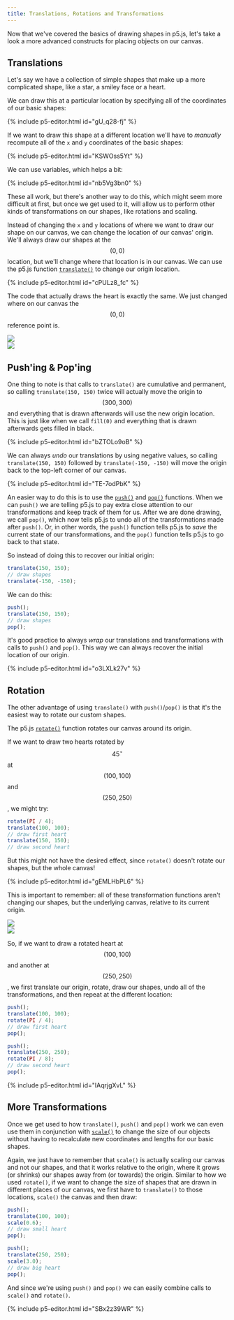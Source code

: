 ```yaml
---
title: Translations, Rotations and Transformations
---
```

Now that we've covered the basics of drawing shapes in p5.js, let's take a look a more advanced constructs for placing objects on our canvas.

## Translations
Let's say we have a collection of simple shapes that make up a more complicated shape, like a star, a smiley face or a heart.

We can draw this at a particular location by specifying all of the coordinates of our basic shapes:

{% include p5-editor.html id="gU_q28-fj" %}

If we want to draw this shape at a different location we'll have to *manually* recompute all of the `x` and `y` coordinates of the basic shapes:

{% include p5-editor.html id="KSWOss5Yt" %}

We can use variables, which helps a bit:

{% include p5-editor.html id="nb5Vg3bn0" %}

These all work, but there's another way to do this, which might seem more difficult at first, but once we get used to it, will allow us to perform other kinds of transformations on our shapes, like rotations and scaling.

Instead of changing the `x` and `y` locations of where we want to draw our shape on our canvas, we can change the location of our canvas' origin. We'll always draw our shapes at the $$(0, 0)$$ location, but we'll change where that location is in our canvas. We can use the p5.js function [`translate()`](https://p5js.org/reference/#/p5/translate) to change our origin location.

{% include p5-editor.html id="cPULz8_fc" %}

The code that actually draws the heart is exactly the same. We just changed where on our canvas the $$(0, 0)$$ reference point is.

<div class="scaled-images left w100">
  <img src = "{{ '/assets/images/week01/transform-00.jpg' | relative_url }}"/>
</div>

<div class="scaled-images left w100">
  <img src = "{{ '/assets/images/week01/transform-01.jpg' | relative_url }}"/>
</div>

## Push'ing & Pop'ing

One thing to note is that calls to `translate()` are cumulative and permanent, so calling `translate(150, 150)` twice will actually move the origin to $$(300, 300)$$ and everything that is drawn afterwards will use the new origin location. This is just like when we call `fill(0)` and everything that is drawn afterwards gets filled in black.

{% include p5-editor.html id="bZTOLo9oB" %}

We can always *undo* our translations by using negative values, so calling `translate(150, 150)` followed by `translate(-150, -150)` will move the origin back to the top-left corner of our canvas.

{% include p5-editor.html id="TE-7odPbK" %}

An easier way to do this is to use the [`push()`](https://p5js.org/reference/#/p5/push) and [`pop()`](https://p5js.org/reference/#/p5/pop) functions. When we can `push()` we are telling p5.js to pay extra close attention to our transformations and keep track of them for us. After we are done drawing, we call `pop()`, which now tells p5.js to undo all of the transformations made after `push()`. Or, in other words, the `push()` function tells p5.js to *save* the current state of our transformations, and the `pop()` function tells p5.js to go back to that state.

So instead of doing this to recover our initial origin:
```js
translate(150, 150);
// draw shapes
translate(-150, -150);
```

We can do this:
```js
push();
translate(150, 150);
// draw shapes
pop();
```

It's good practice to always *wrap* our translations and transformations with calls to `push()` and `pop()`. This way we can always recover the initial location of our origin.

{% include p5-editor.html id="o3LXLk27v" %}

## Rotation

The other advantage of using `translate()` with `push()`/`pop()` is that it's the easiest way to rotate our custom shapes.

The p5.js [`rotate()`](https://p5js.org/reference/#/p5/rotate) function rotates our canvas around its origin.

If we want to draw two hearts rotated by $$45^{\circ}$$ at $$(100, 100)$$ and $$(250, 250)$$, we might try:
```js
rotate(PI / 4);
translate(100, 100);
// draw first heart
translate(150, 150);
// draw second heart
```

But this might not have the desired effect, since `rotate()` doesn't rotate our shapes, but the whole canvas!

{% include p5-editor.html id="gEMLHbPL6" %}

This is important to remember: all of these transformation functions aren't changing our shapes, but the underlying canvas, relative to its current origin.

<div class="scaled-images left w100">
  <img src = "{{ '/assets/images/week01/transform-00.jpg' | relative_url }}"/>
</div>

<div class="scaled-images left w100">
  <img src = "{{ '/assets/images/week01/transform-02.jpg' | relative_url }}"/>
</div>

So, if we want to draw a rotated heart at $$(100, 100)$$ and another at $$(250, 250)$$, we first translate our origin, rotate, draw our shapes, undo all of the transformations, and then repeat at the different location:
```js
push();
translate(100, 100);
rotate(PI / 4);
// draw first heart
pop();

push();
translate(250, 250);
rotate(PI / 8);
// draw second heart
pop();
```

{% include p5-editor.html id="IAqrjgXvL" %}

## More Transformations

Once we get used to how `translate()`, `push()` and `pop()` work we can even use them in conjunction with [`scale()`](https://p5js.org/reference/#/p5/scale) to change the size of our objects without having to recalculate new coordinates and lengths for our basic shapes.

Again, we just have to remember that `scale()` is actually scaling our canvas and not our shapes, and that it works relative to the origin, where it grows (or shrinks) our shapes away from (or towards) the origin. Similar to how we used `rotate()`, if we want to change the size of shapes that are drawn in different places of our canvas, we first have to `translate()` to those locations, `scale()` the canvas and then draw:
```js
push();
translate(100, 100);
scale(0.6);
// draw small heart
pop();

push();
translate(250, 250);
scale(3.0);
// draw big heart
pop();
```

And since we're using `push()` and `pop()` we can easily combine calls to `scale()` and `rotate()`.

{% include p5-editor.html id="SBx2z39WR" %}
